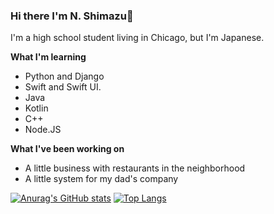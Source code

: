 ### Hi there I'm N. Shimazu👋

I'm a high school student living in Chicago, but I'm Japanese.

**What I'm learning**
 - Python and Django
 - Swift and Swift UI.
 - Java
 - Kotlin
 - C++
 - Node.JS

**What I've been working on**
 - A little business with restaurants in the neighborhood
 - A little system for my dad's company

[![Anurag's GitHub stats](https://github-readme-stats.vercel.app/api?username=bichanna)](https://github.com/anuraghazra/github-readme-stats&langs_count=10)
[![Top Langs](https://github-readme-stats.vercel.app/api/top-langs/?username=bichanna&layout=compact)](https://github.com/anuraghazra/github-readme-stats)

